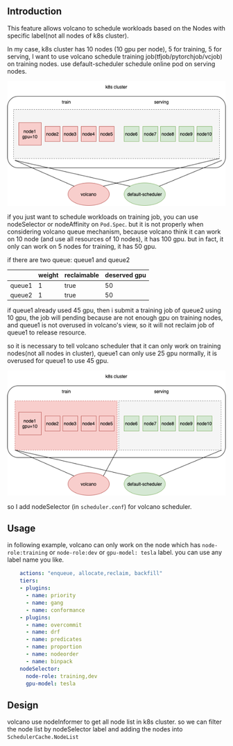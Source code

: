 ## Introduction

This feature allows volcano to schedule workloads based on the Nodes with specific label(not all nodes of k8s cluster). 

In my case, k8s cluster has 10 nodes (10 gpu per node), 5 for training, 5 for serving, I want to use volcano schedule training job(tfjob/pytorchjob/vcjob) on training nodes. use default-scheduler schedule online pod on serving nodes. 

![](./images/node-selector-1.png)

if you just want to schedule workloads on training job, you can use nodeSelector or nodeAffinity on `Pod.Spec`. but it is not properly when considering volcano queue mechanism, because volcano think it can work on 10 node (and use all resources of 10 nodes), it has 100 gpu. but in fact, it only can work on 5 nodes for training, it has 50 gpu. 

if there are two queue: queue1 and queue2

||weight|reclaimable|deserved gpu|
|---|---|---|---|
|queue1|1|true|50|
|queue2|1|true|50|

if queue1 already used 45 gpu, then i submit a training job of queue2 using 10 gpu, the job will pending because are not enough gpu on training nodes, and queue1 is not overused in volcano's view, so it will not reclaim job of queue1 to release resource.   

so it is necessary to tell volcano scheduler that it can only work on training nodes(not all nodes in cluster), queue1 can only use 25 gpu normally, it is overused for queue1 to use 45 gpu.

![](./images/node-selector-2.png)

so I add nodeSelector (in `scheduler.conf`) for volcano scheduler.

## Usage

in following example, volcano can only work on the node which has `node-role:training` or `node-role:dev` or `gpu-model: tesla` label. you can use any label name you like.

```yaml
    actions: "enqueue, allocate,reclaim, backfill"
    tiers:
    - plugins:
      - name: priority
      - name: gang
      - name: conformance
    - plugins:
      - name: overcommit
      - name: drf
      - name: predicates
      - name: proportion
      - name: nodeorder
      - name: binpack
    nodeSelector:
      node-role: training,dev
      gpu-model: tesla
```

## Design

volcano use nodeInformer to get all node list in k8s cluster. so we can filter the node list by nodeSelector label and adding the nodes into `SchedulerCache.NodeList`

